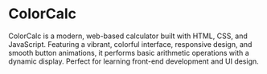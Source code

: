 # ColorCalc
ColorCalc is a modern, web-based calculator built with HTML, CSS, and JavaScript. Featuring a vibrant, colorful interface, responsive design, and smooth button animations, it performs basic arithmetic operations with a dynamic display. Perfect for learning front-end development and UI design.
